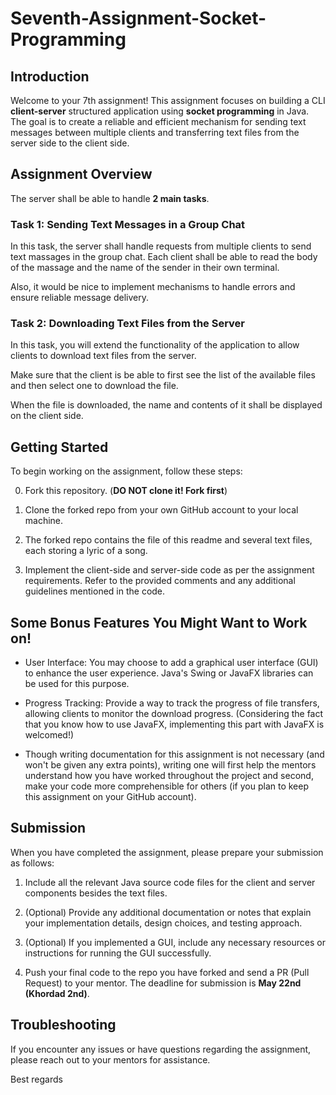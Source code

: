 # Seventh-Assignment-Socket-Programming

## Introduction
Welcome to your 7th assignment! This assignment focuses on building a CLI **client-server** structured application using **socket programming** in Java. The goal is to create a reliable and efficient mechanism for sending text messages between multiple clients and transferring text files from the server side to the client side.

## Assignment Overview
The server shall be able to handle **2 main tasks**.

### Task 1: Sending Text Messages in a Group Chat
In this task, the server shall handle requests from multiple clients to send text massages in the group chat. Each client shall be able to read the body of the massage and the name of the sender in their own terminal.

Also, it would be nice to implement mechanisms to handle errors and ensure reliable message delivery.

### Task 2: Downloading Text Files from the Server
In this task, you will extend the functionality of the application to allow clients to download text files from the server. 

Make sure that the client is be able to first see the list of the available files and then select one to download the file.

When the file is downloaded, the name and contents of it shall be displayed on the client side.

## Getting Started
To begin working on the assignment, follow these steps:

0. Fork this repository. (**DO NOT clone it! Fork first**)

1. Clone the forked repo from your own GitHub account to your local machine.

2. The forked repo contains the file of this readme and several text files, each storing a lyric of a song.

3. Implement the client-side and server-side code as per the assignment requirements. Refer to the provided comments and any additional guidelines mentioned in the code.

## Some Bonus Features You Might Want to Work on!

- User Interface: You may choose to add a graphical user interface (GUI) to enhance the user experience. Java's Swing or JavaFX libraries can be used for this purpose.

- Progress Tracking: Provide a way to track the progress of file transfers, allowing clients to monitor the download progress. (Considering the fact that you know how to use JavaFX, implementing this part with JavaFX is welcomed!)

- Though writing documentation for this assignment is not necessary (and won't be given any extra points), writing one will first help the mentors understand how you have worked throughout the project and second, make your code more comprehensible for others (if you plan to keep this assignment on your GitHub account).

## Submission
When you have completed the assignment, please prepare your submission as follows:

1. Include all the relevant Java source code files for the client and server components besides the text files.

2. (Optional) Provide any additional documentation or notes that explain your implementation details, design choices, and testing approach.

3. (Optional) If you implemented a GUI, include any necessary resources or instructions for running the GUI successfully.

4. Push your final code to the repo you have forked and send a PR (Pull Request) to your mentor. The deadline for submission is **May 22nd (Khordad 2nd)**.

## Troubleshooting
If you encounter any issues or have questions regarding the assignment, please reach out to your mentors for assistance.

Best regards